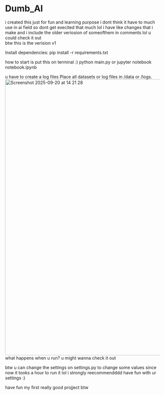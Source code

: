 # Dumb_AI 
i created this just for fun and learning purpose i dont think it have to much use in ai field so dont get execited that much lol i have like changes that i make and i include the older veriosion of someofthem in comments lol u could check it out  
btw this is the verision v1



Install dependencies:
pip install -r requirements.txt


how to start is put this on terminal :)
python main.py
or
jupyter notebook notebook.ipynb

u have to create a log files 
Place all datasets or log files in /data or /logs.
<img width="1440" height="900" alt="Screenshot 2025-09-20 at 14 21 28" src="https://github.com/user-attachments/assets/4047924e-7d0a-44d2-bce7-55592339e54d" />
what happens when u run? u might wanna check it out


btw u can change the settings on settings.py to change some values since now it tooks a hour to run it lol 
i strongly reecommendddd have fun with ur settings :)

have fun my first really good projject btw 
